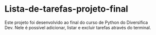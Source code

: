 # Lista-de-tarefas-projeto-final

Este projeto foi desenvolvido ao final do curso de Python do Diversifica Dev. Nele é possível adicionar, listar e excluir tarefas através do terminal. 

